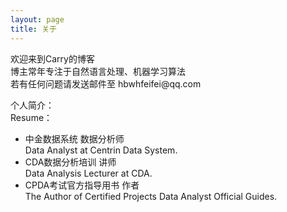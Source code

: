 ```yaml
---
layout: page
title: 关于
---
```


<p>欢迎来到Carry的博客<br/>
博主常年专注于自然语言处理、机器学习算法<br/>
若有任何问题请发送邮件至 hbwhfeifei@qq.com
</p>

<p>个人简介：<br/>
Resume：</p>
<ul>
<li>中金数据系统 数据分析师<br/>Data Analyst at Centrin Data System.</li> 
<li>CDA数据分析培训 讲师<br/>Data Analysis Lecturer at CDA.</li>
<li>CPDA考试官方指导用书 作者<br/>The Author of Certified Projects Data Analyst Official Guides.</li>
</ul>